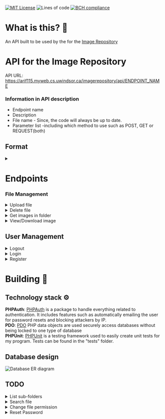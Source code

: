[![MIT License](https://img.shields.io/github/license/Aarif123456/image_repository_api?style=for-the-badge)](https://lbesson.mit-license.org/)
![Lines of code](https://img.shields.io/tokei/lines/github/Aarif123456/image_repository_api?style=for-the-badge)
[![BCH compliance](https://bettercodehub.com/edge/badge/Aarif123456/image_repository_api?branch=main)](https://bettercodehub.com/)

# What is this? 🤔

An API built to be used by the for the [Image Repository](https://abdullaharif.tech/image_repository)

# API for the Image Repository #

API URL: https://arif115.myweb.cs.uwindsor.ca/imagerepository/api/ENDPOINT_NAME

### Information in API description ###

* Endpoint name
* Description
* File name - Since, the code will always be up to date.
* Parameter list -including which method to use such as POST, GET or REQUEST(both)

## Format ##

<details>
<summary> </summary>

    1. Description: 
    2. fileName.php --> /api/fileName
    3. Parameter list:
    4. return 

</details>

# Endpoints #

### File Management

<details>
<summary>Upload file </summary>

    1. Description: A logged in user should be able to upload a file securely. The policy will allow the user to control who can view their file. 
    2. FileManagement/upload.php --> /api/FileManagement/upload
    3. Parameter list: filePath(Optional), fileNames(optional), file, policy
        If no filePath is passed in, we will assume the file will be located in the user's root directory.
        The fileNames variable refers to name of the variable that holds the submitted files. By default the variable will be called 'images'.
        You can upload multiple images at once, but you have to make sure every image is less then or equal to 7 MB.
    4. {['file1Name' => ['error': boolean], 'file2Name' => ['error': boolean]... 'filenName' => ['error': boolean]]}

</details>

<details>
<summary>Delete file </summary>

    1. Description: A logged in user should be able to delete any files they have uploaded.
    2. FileManagement/delete.php --> /api/FileManagement/delete
    3. Parameter list: filePath(Optional), fileName or fileId
        If no filePath is passed in, we will assume the file will be located in the user's root directory.
    4. {error: boolean, message?: string}

</details>

<details>
<summary>Get images in folder</summary>

    1. Description: A logged in user should be able to view the files on their account
    2. FileManagement/folderImages.php --> /api/FileManagement/folderImages
    3. Parameter list: folderPath(Optional)
        If no folderPath is passed in, we will assume the user wants to view the files in the root directory.
    4. {[fileInfo]}
        fileInfo = 
                {
                    "fileID": number,
                    "memberID": number,
                    "fileName": string,
                    "filePath": string,
                    "fileSize": number,
                    "uploaded": string(sql Date-time),
                    "accessID": number,
                    "mime": string
                }

</details>

<details>
<summary>View/Download image</summary>

    1. Description: A user should be able to view images that are open to them
    2. FileManagement/image.php --> /api/FileManagement/image
    3. Parameter list: ownerId(Optional), filePath(Optional), download(optional), fileName or fileId,
        If no filePath is passed in, we will assume the file will be located in the user's root directory. 
        The ownerId will be assumed to be the user by default. But, you can pass in another user and get back a file on their account assuming you have access.
        If you pass in the fileId then ownerId and filePath will be ignored completely.
        The download option controls whether we want to force a download for the file.
    4. For view the page will return an image, for download it should prompt a download.

</details>

## User Management

<details>
<summary> Logout </summary>

    1. Description: Logout the user
    2. user/logout.php --> /api/user/logout
    3. Parameter list:
    4. Output: {error: boolean}
        Tells us if we successfully logged out.

</details>

<details>
<summary> Login </summary>

    1. Description: Log the user in and then store cookie
    2. UserManagement/login.php  --> /api/UserManagement/login
    3. Parameter list:
        Accepts POST variable:  email, password, remember, admin(optional)
            Email and password are the users login info.
            Remember toggle how long we store the authenticated cookie
            Admin tells the endpoint if the user is claiming to be an admin. It is false by default 
    4. Output: {error: boolean, message: string}
        Error tells us if the login was successful and the message is a user friendly message.

</details>

<details>
<summary> Register </summary>

    1. Description: Users can register for their own account
    2. UserManagement/register.php --> /api/UserManagement/register
    3. Parameter list:
        Accepts POST variable: firstName, lastName, email, password, admin(optional)  
    4. Output: {error: boolean, message: string, id?: number }
        Error tells us if the registration was successful and the message is a user friendly message. If user was created we also return the user's Id

</details>

# Building :construction:

## Technology stack :gear:

**PHPAuth**: [PHPAuth](https://github.com/PHPAuth/PHPAuth) is a package to handle everything related to authentication.
It includes features such as automatically emailing the user for password resets and blocking attackers by IP. \
**PDO**: [PDO](https://www.php.net/manual/en/book.pdo.php) PHP data objects are used securely access databases without
being locked to one type of database \
**PHPUnit**: [PHPUnit](https://phpunit.de/) is a testing framework used to easily create unit tests for my program.
Tests can be found in the "tests" folder.

## Database design ## 

![Database ER diagram](https://i.imgur.com/INi6Iro.png)

## TODO ##

<details>
<summary>List sub-folders </summary>

    1. Description: Return a list of all folders in the selected folder
    2. FileManagement/listSubfolder.php -> /api/FileManagement/listSubfolder
    3. Parameter list: folderPath

</details>

<details>
<summary>Search file </summary>

    1. Description: Allow the user to search for files by different attributes such as image tags, file name or uploader. Can be used to show the user their own files as well
    2. Search/file.php -> /api/Search/file
    3. Parameter list: searchType, keyword

</details>

<details>
<summary>Change file permission </summary>

    1. Description: Allow the user to choose what files to share with the public and what to keep private
    2. FileManagement/filePermission.php -> /api/FileManagement/filePermission
    3. Parameter list: Only allow post request 

</details>

<details>
<summary>Reset Password </summary>

    1. Description: Email the user a link so they can reset their password.
    2. UserManagement/resetPassword.php -> /api/UserManagement/resetPassword
    3. Parameter list: email

</details>

<!--  
turn everything into a function to make it testable
Figure out how to throw errors and control what message is sent back

Philosophy use static function where possible - benefit of auto loading classes 
but don't really on class variables 
-->